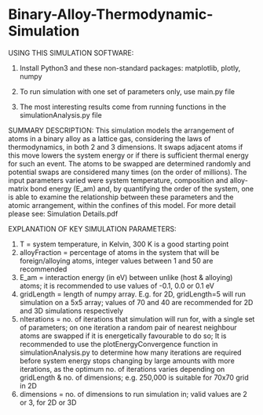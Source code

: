 # Binary-Alloy-Thermodynamic-Simulation

USING THIS SIMULATION SOFTWARE:
1. Install Python3 and these non-standard packages: matplotlib, plotly, numpy
2. To run simulation with one set of parameters only, use main.py file

3. The most interesting results come from running functions in the simulationAnalysis.py file

SUMMARY DESCRIPTION:
This simulation models the arrangement of atoms in a binary alloy as a lattice gas, considering the laws of thermodynamics,
in both 2 and 3 dimensions. It swaps adjacent atoms if this move lowers the system energy or if there is sufficient
thermal energy for such an event. The atoms to be swapped are determined randomly and potential swaps are considered
many times (on the order of millions). The input parameters varied were system temperature, composition and alloy-matrix
bond energy (E_am) and, by quantifying the order of the system, one is able to examine the relationship between these
parameters and the atomic arrangement, within the confines of this model.
For more detail please see: Simulation Details.pdf


EXPLANATION OF KEY SIMULATION PARAMETERS:
1. T = system temperature, in Kelvin, 300 K is a good starting point
2. alloyFraction = percentage of atoms in the system that will be foreign/alloying atoms, integer values between
1 and 50 are recommended
3. E_am = interaction energy (in eV) between unlike (host & alloying) atoms; it is recommended to use values
of -0.1, 0.0 or 0.1 eV
4. gridLength = length of numpy array. E.g. for 2D, gridLength=5 will run simulation on a 5x5 array; values of
70 and 40 are recommended for 2D and 3D simulations respectively
5. nIterations = no. of iterations that simulation will run for, with a single set of parameters; on one iteration
a random pair of nearest neighbour atoms are swapped if it is energetically favourable to do so; It is
recommended to use the plotEnergyConvergence function in simulationAnalysis.py to determine how many iterations
are required before system energy stops changing by large amounts with more iterations, as the optimum no.
of iterations varies depending on gridLength & no. of dimensions; e.g. 250,000 is suitable for 70x70 grid in 2D
6. dimensions = no. of dimensions to run simulation in; valid values are 2 or 3, for 2D or 3D
